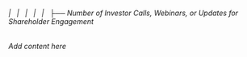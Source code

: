 ###### |   |   |   |   |   ├── Number of Investor Calls, Webinars, or Updates for Shareholder Engagement

*Add content here*